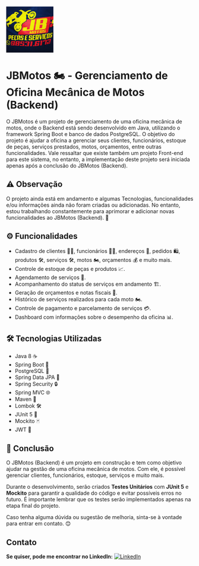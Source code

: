 ![Logo do Projeto JBMotos](https://github.com/Anderson-Silva0/JBMotos-api/blob/master/src/main/static/assets/LogoJB.png)

# JBMotos 🏍️ -  Gerenciamento de Oficina Mecânica de Motos  (Backend)

O JBMotos é um projeto de gerenciamento de uma oficina mecânica de motos, onde o Backend está sendo desenvolvido em Java, utilizando o framework Spring Boot e banco de dados PostgreSQL. O objetivo do projeto é ajudar a oficina a gerenciar seus clientes, funcionários, estoque de peças, serviços prestados, motos, orçamentos, entre outras funcionalidades. Vale ressaltar que existe também um projeto Front-end para este sistema, no entanto, a implementação deste projeto será iniciada apenas após a conclusão do JBMotos (Backend).

## ⚠️ Observação

O projeto ainda está em andamento e algumas Tecnologias, funcionalidades e/ou informações ainda não foram criadas ou adicionadas. No entanto, estou trabalhando constantemente para aprimorar e adicionar novas funcionalidades ao JBMotos (Backend). 🚀

## ⚙️ Funcionalidades

- Cadastro de clientes 🧑‍🦰, funcionários 👨‍🔧, endereços 📍, pedidos 🛍️, produtos 🛠️, serviços 🛠️, motos 🏍️, orçamentos 💰 e muito mais.
- Controle de estoque de peças e produtos 📈.
- Agendamento de serviços 📅.
- Acompanhamento do status de serviços em andamento 🏗️.
- Geração de orçamentos e notas fiscais 📝.
- Histórico de serviços realizados para cada moto 🏍️.
- Controle de pagamento e parcelamento de serviços 💳.
- Dashboard com informações sobre o desempenho da oficina 📊.

## 🛠️ Tecnologias Utilizadas

- Java 8 ☕
- Spring Boot 🍃
- PostgreSQL 🐘
- Spring Data JPA 🔄
- Spring Security 🔒
- Spring MVC 🌐
- Maven 🧪
- Lombok 🛠️
- JUnit 5 🔬
- Mockito 🃏
- JWT 🎫

## 🎉 Conclusão

O JBMotos (Backend) é um projeto em construção e tem como objetivo ajudar na gestão de uma oficina mecânica de motos. Com ele, é possível gerenciar clientes, funcionários, estoque, serviços e muito mais.

Durante o desenvolvimento, serão criados **Testes Unitários** com **JUnit 5** e **Mockito** para garantir a qualidade do código e evitar possíveis erros no futuro. É importante lembrar que os testes serão implementados apenas na etapa final do projeto.

Caso tenha alguma dúvida ou sugestão de melhoria, sinta-se à vontade para entrar em contato. 😊

## Contato

**Se quiser, pode me encontrar no LinkedIn:**  [![LinkedIn](https://img.shields.io/badge/-LinkedIn-blue?style=flat-square&logo=Linkedin&logoColor=white&link=https://www.linkedin.com/in/anderson-da-silva-004a0320b/)](https://www.linkedin.com/in/anderson-da-silva-004a0320b/)